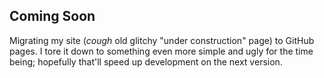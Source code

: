 Coming Soon
---

Migrating my site (*cough* old glitchy "under construction" page) to GitHub pages. I tore it down to something even more simple and ugly for the time being; hopefully that'll speed up development on the next version.